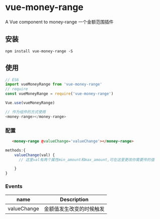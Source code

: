 # vue-money-range

A Vue component to money-range
一个金额范围插件

## 安装

```JS
npm install vue-money-range -S
```

## 使用

```js
// ES6
import vueMoneyRange from 'vue-money-range'
// require
const vueMoneyRange = require('vue-money-range')

Vue.use(vueMoneyRange)

// 作为组件的方式使用
<money-range></money-range>
```

### 配置

```html
   <money-range @valueChange='valueChange'></money-range>
```

```javascript
methods:{
    valueChange(val) {
      // 这里val有两个属性min_amount和max_amount,可在这里更改你需要传的值

    }
}
```

### Events

| name | Description   |
| :--------:   | -----  |
|    valueChange   |  金额值发生改变的时候触发
